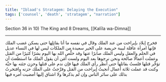 ```yaml
---
title: "Iblaad's Stratagem: Delaying the Execution"
tags: ['counsel', 'death', 'stratagem', "narration"]
---
```


 Section 36 in 10) The King and 8 Dreams, [[Kalīla wa-Dimna]]

---
فخرج إبلاد بإيراخت من عند الملك وقال في نفسه ما أنا بقاتِلِها حتى يسكن غضب الملك فإنها امرأة عاقلة لبيبة حريصة على الخير سعيدة من الملكات ليس لها في النساء عديل في الحلم والعقل وليس الملك صابرًا عنها وقد خلَّص الله بها اليوم بشرًا كثيرًا من القتل وعملت أعمالًا صالحة ونحن نرجوها بعد اليوم ولست آمَن أن يقول الملك ما استطعتَ أن تؤخِّر قتلها فلستُ بقاتلها حتى أنظر رأي الملك فيها فإن ندم على قتلها وحزِن جئته بها حيَّة وكنت قد عملت ثلاثة أعمال أنجيتُ إيراخت من القتل وفرَّجتُ على الملك حزنه وافتخرتُ بذلك على سائر الناس وإن لم يذكرها ولا اشتاق إليها أمضيت أمره فيها
